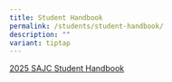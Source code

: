 ```yaml
---
title: Student Handbook
permalink: /students/student-handbook/
description: ""
variant: tiptap
---
```

<p><a href="/files/2025/2025_Student_Handbook.pdf" rel="noopener nofollow" target="_blank">2025 SAJC Student Handbook</a>
</p>